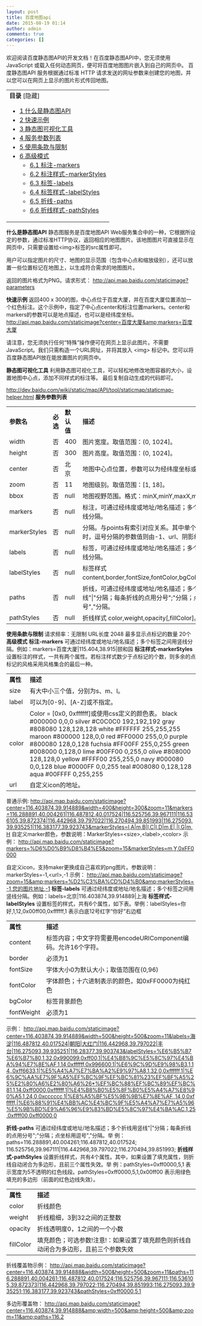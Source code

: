 ```yaml
---
layout: post
title: 百度地图api
date: 2015-08-19 01:14
author: admin
comments: true
categories: []
---
```

欢迎阅读百度静态图API的开发文档！在百度静态图API中，您无须使用 JavaScript 或载入任何动态网页，便可将百度地图图片嵌入到自己的网页中。 百度静态图API 服务根据通过标准 HTTP 请求发送的网址参数来创建您的地图，并以您可以在网页上显示的图片形式传回地图。
<table cellspacing="0" cellpadding="0">
<tbody>
<tr>
<td valign="middle"><b>目录</b>
[隐藏]
<ul>
	<li><a href="http://dev.baidu.com/wiki/map/index.php?title=%E9%9D%99%E6%80%81%E5%9B%BEAPI#.E4.BB.80.E4.B9.88.E6.98.AF.E9.9D.99.E6.80.81.E5.9B.BEAPI"><u>1 什么是静态图API</u></a></li>
	<li><a href="http://dev.baidu.com/wiki/map/index.php?title=%E9%9D%99%E6%80%81%E5%9B%BEAPI#.E5.BF.AB.E9.80.9F.E7.A4.BA.E4.BE.8B"><u>2 快速示例</u></a></li>
	<li><a href="http://dev.baidu.com/wiki/map/index.php?title=%E9%9D%99%E6%80%81%E5%9B%BEAPI#.E9.9D.99.E6.80.81.E5.9B.BE.E5.8F.AF.E8.A7.86.E5.8C.96.E5.B7.A5.E5.85.B7"><u>3 静态图可视化工具</u></a></li>
	<li><a href="http://dev.baidu.com/wiki/map/index.php?title=%E9%9D%99%E6%80%81%E5%9B%BEAPI#.E6.9C.8D.E5.8A.A1.E5.8F.82.E6.95.B0.E5.88.97.E8.A1.A8"><u>4 服务参数列表</u></a></li>
	<li><a href="http://dev.baidu.com/wiki/map/index.php?title=%E9%9D%99%E6%80%81%E5%9B%BEAPI#.E4.BD.BF.E7.94.A8.E6.9D.A1.E6.AC.BE.E4.B8.8E.E9.99.90.E5.88.B6"><u>5 使用条款与限制</u></a></li>
	<li><a href="http://dev.baidu.com/wiki/map/index.php?title=%E9%9D%99%E6%80%81%E5%9B%BEAPI#.E9.AB.98.E7.BA.A7.E6.A8.A1.E5.BC.8F"><u>6 高级模式</u></a>
<ul>
	<li><a href="http://dev.baidu.com/wiki/map/index.php?title=%E9%9D%99%E6%80%81%E5%9B%BEAPI#.E6.A0.87.E6.B3.A8-markers"><u>6.1 标注-markers</u></a></li>
	<li><a href="http://dev.baidu.com/wiki/map/index.php?title=%E9%9D%99%E6%80%81%E5%9B%BEAPI#.E6.A0.87.E6.B3.A8.E6.A0.B7.E5.BC.8F-markerStyles"><u>6.2 标注样式-markerStyles</u></a></li>
	<li><a href="http://dev.baidu.com/wiki/map/index.php?title=%E9%9D%99%E6%80%81%E5%9B%BEAPI#.E6.A0.87.E7.AD.BE-labels"><u>6.3 标签-labels</u></a></li>
	<li><a href="http://dev.baidu.com/wiki/map/index.php?title=%E9%9D%99%E6%80%81%E5%9B%BEAPI#.E6.A0.87.E7.AD.BE.E6.A0.B7.E5.BC.8F-labelStyles"><u>6.4 标签样式-labelStyles</u></a></li>
	<li><a href="http://dev.baidu.com/wiki/map/index.php?title=%E9%9D%99%E6%80%81%E5%9B%BEAPI#.E6.8A.98.E7.BA.BF-paths"><u>6.5 折线-paths</u></a></li>
	<li><a href="http://dev.baidu.com/wiki/map/index.php?title=%E9%9D%99%E6%80%81%E5%9B%BEAPI#.E6.8A.98.E7.BA.BF.E6.A0.B7.E5.BC.8F-pathStyles"><u>6.6 折线样式-pathStyles</u></a></li>
</ul>
</li>
</ul>
</td>
</tr>
</tbody>
</table>
<b>什么是静态图API</b>
静态图服务是百度地图API Web服务集合中的一种，它根据所设定的参数，通过标准HTTP协议，返回相应的地图图片。该地图图片可直接显示在网页中，只需要设置给&lt;img&gt;标签的src属性即可。

用户可以指定图片的尺寸、地图的显示范围（包含中心点和缩放级别），还可以放置一些位置标记在地图上，以生成符合需求的地图图片。

返回的图片格式为PNG。请求形式：
<a href="http://api.map.baidu.com/staticimage?parameters"><u>http://api.map.baidu.com/staticimage?parameters</u></a>

<b>快速示例</b>
返回400 x 300的图，中心点位于百度大厦，并在百度大厦位置添加一个红色标注。这个示例中，指定了中心点center和标注位置markers。center和markers的参数可以是地点描述，也可以是经纬度坐标。
<span class="Apple-converted-space">  </span><a href="http://api.map.baidu.com/staticimage?center=%E7%99%BE%E5%BA%A6%E5%A4%A7%E5%8E%A6&amp;amp;markers=%E7%99%BE%E5%BA%A6%E5%A4%A7%E5%8E%A6"><u>http://api.map.baidu.com/staticimage?center=百度大厦&amp;markers=百度大厦</u></a>


请注意，您无须执行任何“特殊”操作便可在网页上显示此图片。不需要JavaScript。我们只需构造一个URL网址，并将其放入 &lt;img&gt; 标记中。您可以将百度静态图API放在能放置图片的网页中。

<b>静态图可视化工具</b>
利用静态图可视化工具，可以轻松地修改地图容器的大小，设置地图中心点，添加不同样式的标注等。
最后复制自动生成的代码即可。

<a href="http://dev.baidu.com/wiki/static/map/API/tool/staticmap/staticmap-helper.html"><u>http://dev.baidu.com/wiki/static/map/API/tool/staticmap/staticmap-helper.html</u><u></u></a>
<b>服务参数列表</b>
<table cellspacing="0" cellpadding="0">
<tbody>
<tr>
<td valign="middle"><b>参数名</b></td>
<td valign="middle"><b>必选</b></td>
<td valign="middle"><b>默认值</b></td>
<td valign="middle"><b>描述</b></td>
</tr>
<tr>
<td valign="middle">width</td>
<td valign="middle">否</td>
<td valign="middle">400</td>
<td valign="middle">图片宽度。取值范围：(0, 1024]。</td>
</tr>
<tr>
<td valign="middle">height</td>
<td valign="middle">否</td>
<td valign="middle">300</td>
<td valign="middle">图片高度。取值范围：(0, 1024]。</td>
</tr>
<tr>
<td valign="middle">center</td>
<td valign="middle">否</td>
<td valign="middle">北京</td>
<td valign="middle">地图中心点位置，参数可以为经纬度坐标或名称。</td>
</tr>
<tr>
<td valign="middle">zoom</td>
<td valign="middle">否</td>
<td valign="middle">11</td>
<td valign="middle">地图级别。取值范围：[1, 18]。</td>
</tr>
<tr>
<td valign="middle">bbox</td>
<td valign="middle">否</td>
<td valign="middle">null</td>
<td valign="middle">地图视野范围。格式：minX,minY,maxX,maxY。</td>
</tr>
<tr>
<td valign="middle">markers</td>
<td valign="middle">否</td>
<td valign="middle">null</td>
<td valign="middle">标注，可通过经纬度或地址/地名描述；多个标注之间用竖线分隔。</td>
</tr>
<tr>
<td valign="middle">markerStyles</td>
<td valign="middle">否</td>
<td valign="middle">null</td>
<td valign="middle">分隔。与points有索引对应关系。其中单个值是自定义风格时，逗号分隔的参数值则由-1、url、阴影组成。</td>
</tr>
<tr>
<td valign="middle">labels</td>
<td valign="middle">否</td>
<td valign="middle">null</td>
<td valign="middle">标签，可通过经纬度或地址/地名描述；多个标签之间用竖线分隔。</td>
</tr>
<tr>
<td valign="middle">labelStyles</td>
<td valign="middle">否</td>
<td valign="middle">null</td>
<td valign="middle">标签样式 content,border,fontSize,fontColor,bgColor,fontWeight。</td>
</tr>
<tr>
<td valign="middle">paths</td>
<td valign="middle">否</td>
<td valign="middle">null</td>
<td valign="middle">折线，可通过经纬度或地址/地名描述；多个折线用竖线"|"分隔；每条折线的点用分号";"分隔；点坐标用逗号","分隔。</td>
</tr>
<tr>
<td valign="middle">pathStyles</td>
<td valign="middle">否</td>
<td valign="middle">null</td>
<td valign="middle">折线样式 color,weight,opacity[,fillColor]。</td>
</tr>
</tbody>
</table>
<b>使用条款与限制</b>
请求频率：无限制
URL长度 2048
最多显示点标记的数量 20个
<b>高级模式</b>
<b>标注-markers</b>
可通过经纬度或地址/地名描述；多个标签之间用竖线分隔。例如：markers=百度大厦|115.404,38.915|颐和园
<b>标注样式-markerStyles</b>
设置标注的样式，一共有两个属性。若标注样式数少于点标记的个数，则多余的点标记的风格采用风格集合的最后一种。
<table cellspacing="0" cellpadding="0">
<tbody>
<tr>
<td valign="middle"><b>属性</b></td>
<td valign="middle"><b>描述</b></td>
</tr>
<tr>
<td valign="middle">size</td>
<td valign="middle">有大中小三个值，分别为s、m、l。</td>
</tr>
<tr>
<td valign="middle">label</td>
<td valign="middle">可以为[0-9]、[A-Z]或不指定。</td>
</tr>
<tr>
<td valign="middle">color</td>
<td valign="middle">Color = [0x0, 0xffffff]或使用css定义的颜色表。
black #000000 0,0,0
silver #C0C0C0 192,192,192
gray #808080 128,128,128
white #FFFFFF 255,255,255
maroon #800000 128,0,0
red #FF0000 255,0,0
purple #800080 128,0,128
fuchsia #FF00FF 255,0,255
green #008000 0,128,0
lime #00FF00 0,255,0
olive #808000 128,128,0
yellow #FFFF00 255,255,0
navy #000080 0,0,128
blue #0000FF 0,0,255
teal #008080 0,128,128
aqua #00FFFF 0,255,255</td>
</tr>
<tr>
<td valign="middle">url</td>
<td valign="middle">自定义icon的地址。</td>
</tr>
</tbody>
</table>
普通示例:
<a href="http://api.map.baidu.com/staticimage?center=116.403874,39.914889&amp;amp;width=400&amp;amp;height=300&amp;amp;zoom=11&amp;amp;markers=116.288891,40.004261%7C116.487812,40.017524%7C116.525756,39.967111%7C116.536105,39.872374%7C116.442968,39.797022%7C116.270494,39.851993%7C116.275093,39.935251%7C116.383177,39.923743&amp;amp;markerStyles=l,A%7Cm,B%7Cl,C%7Cl,D%7Cm,E%7C,%7Cl,G%7Cm,H"><u>http://api.map.baidu.com/staticimage?center=116.403874,39.914889&amp;width=400&amp;height=300&amp;zoom=11&amp;markers=116.288891,40.004261|116.487812,40.017524|116.525756,39.967111|116.536105,39.872374|116.442968,39.797022|116.270494,39.851993|116.275093,39.935251|116.383177,39.923743&amp;markerStyles=l,A|m,B|l,C|l,D|m,E|,|l,G|m,H</u></a>
自定义marker颜色，参数说明：MarkerStyles=&lt;size&gt;,&lt;label&gt;,&lt;color&gt;
示例：
<a href="http://api.map.baidu.com/staticimage?markers=%D6%D0%B9%D8%B4%E5&amp;amp;zoom=15&amp;amp;markerStyles=m,Y,0xFF0000"><u>http://api.map.baidu.com/staticimage?markers=%D6%D0%B9%D8%B4%E5&amp;zoom=15&amp;markerStyles=m,Y,0xFF0000</u></a>

自定义icon，支持maker更换成自己喜欢的png图片。参数说明：markerStyles=-1,&lt;url&gt;,-1
示例：
<a href="http://api.map.baidu.com/staticimage?zoom=15&amp;amp;markers=%D2%C3%BA%CD%D4%B0&amp;amp;markerStyles=-1,%E6%82%A8%E7%9A%84%E5%9B%BE%E7%89%87%E5%9C%B0%E5%9D%80,-1"><u>http://api.map.baidu.com/staticimage?zoom=15&amp;markers=%D2%C3%BA%CD%D4%B0&amp;markerStyles=-1,您的图片地址,-1</u></a>
<b>标签-labels</b>
可通过经纬度或地址/地名描述；多个标签之间用竖线分隔。例如：labels=北京|116.403874,39.914889|上海
<b>标签样式-labelStyles</b>
设置标签的样式，共有6个属性，如下表。举例：labelStyles=你好,1,12,0x00ff00,0xffffff,1 表示白底12号红字“你好”右边框
<table cellspacing="0" cellpadding="0">
<tbody>
<tr>
<td valign="middle"><b>属性</b></td>
<td valign="middle"><b>描述</b></td>
</tr>
<tr>
<td valign="middle">content</td>
<td valign="middle">标签内容；中文字符需要用encodeURIComponent编码。允许16个字符。</td>
</tr>
<tr>
<td valign="middle">border</td>
<td valign="middle">必须为1</td>
</tr>
<tr>
<td valign="middle">fontSize</td>
<td valign="middle">字体大小0为默认大小；取值范围在(0,96)</td>
</tr>
<tr>
<td valign="middle">fontColor</td>
<td valign="middle">字体颜色；十六进制表示的颜色，如0xFF0000为纯红色</td>
</tr>
<tr>
<td valign="middle">bgColor</td>
<td valign="middle">标签背景颜色</td>
</tr>
<tr>
<td valign="middle">fontWeight</td>
<td valign="middle">必须为1</td>
</tr>
</tbody>
</table>
示例：
<a href="http://api.map.baidu.com/staticimage?center=116.403874,39.914889&amp;amp;width=500&amp;amp;height=500&amp;amp;zoom=11&amp;amp;labels=%E6%B5%B7%E6%B7%80%7C116.487812,40.017524%7C%E6%9C%9D%E9%98%B3%7C%E5%A4%A7%E7%BA%A2%E9%97%A8%7C116.442968,39.797022%7C%E4%B8%B0%E5%8F%B0%7C116.275093,39.935251%7C116.28377,39.903743&amp;amp;labelStyles=%E6%B5%B7%E6%B7%80,1,32,0x990099,0xff00,1%7C%E4%B8%9C%E5%8C%97%E4%BA%94%E7%8E%AF,1,14,0xffffff,0x996600,1%7C%E6%9C%9D%E9%98%B3,1,14,,0xff6633,1%7C%E5%A4%A7%E7%BA%A2%E9%97%A8,1,32,0,0xffffff,1%7C%E6%9C%AA%E7%9F%A5%EF%BC%9F%EF%BC%81%23%EF%BF%A5%25%E2%80%A6%E2%80%A6%26*%EF%BC%88%EF%BC%89%EF%BC%81,1,14,0xff0000,0xffffff,1%7C%E4%B8%B0%E5%8F%B0%E5%A4%A7%E8%90%A5,1,24,0,0xcccccc,1%7C%E8%A5%BF%E5%9B%9B%E7%8E%AF,,14,0,0xffffff,%7C%E6%88%91%E4%BB%AC%E4%BC%9F%E5%A4%A7%E7%A5%96%E5%9B%BD%E9%A6%96%E9%83%BD%E5%8C%97%E4%BA%AC,1,25,0xffff00,0xff0000,0"><u>http://api.map.baidu.com/staticimage?center=116.403874,39.914889&amp;width=500&amp;height=500&amp;zoom=11&amp;labels=海淀|116.487812,40.017524|朝阳|大红门|116.442968,39.797022|丰台|116.275093,39.935251|116.28377,39.903743&amp;labelStyles=%E6%B5%B7%E6%B7%80,1,32,0x990099,0xff00,1|%E4%B8%9C%E5%8C%97%E4%BA%94%E7%8E%AF,1,14,0xffffff,0x996600,1|%E6%9C%9D%E9%98%B3,1,14,,0xff6633,1|%E5%A4%A7%E7%BA%A2%E9%97%A8,1,32,0,0xffffff,1|%E6%9C%AA%E7%9F%A5%EF%BC%9F%EF%BC%81%23%EF%BF%A5%25%E2%80%A6%E2%80%A6%26*%EF%BC%88%EF%BC%89%EF%BC%81,1,14,0xff0000,0xffffff,1|%E4%B8%B0%E5%8F%B0%E5%A4%A7%E8%90%A5,1,24,0,0xcccccc,1|%E8%A5%BF%E5%9B%9B%E7%8E%AF,,14,0,0xffffff,|%E6%88%91%E4%BB%AC%E4%BC%9F%E5%A4%A7%E7%A5%96%E5%9B%BD%E9%A6%96%E9%83%BD%E5%8C%97%E4%BA%AC,1,25,0xffff00,0xff0000,0</u></a>

<b>折线-paths</b>
可通过经纬度或地址/地名描述；多个折线用竖线"|"分隔；每条折线的点用分号";"分隔；点坐标用逗号","分隔。举 例：paths=116.288891,40.004261;116.487812,40.017524; 116.525756,39.967111|116.442968,39.797022;116.270494,39.851993;
<b>折线样式-pathStyles</b>
设置折线样式，共有4个属性。其中，如果设置了填充属性，则折线自动闭合为多边形，且前三个属性失效。举 例：pathStyles=0xff0000,5,1 表示宽度为5不透明的红色线段。pathStyles=0xff0000,5,1,0x00ff00 表示用绿色填充的多边形（前面的红色边线失效）。
<table cellspacing="0" cellpadding="0">
<tbody>
<tr>
<td valign="middle"><b>属性</b></td>
<td valign="middle"><b>描述</b></td>
</tr>
<tr>
<td valign="middle">color</td>
<td valign="middle">折线颜色</td>
</tr>
<tr>
<td valign="middle">weight</td>
<td valign="middle">折线粗细，3到32之间的正整数</td>
</tr>
<tr>
<td valign="middle">opacity</td>
<td valign="middle">折线透明度0，1之间的一个小数</td>
</tr>
<tr>
<td valign="middle">fillColor</td>
<td valign="middle">填充颜色；可选参数!注意!：如果设置了填充颜色则折线自动闭合为多边形，且前三个参数失效</td>
</tr>
</tbody>
</table>
折线覆盖物示例：
<a href="http://api.map.baidu.com/staticimage?center=116.403874,39.914888&amp;amp;width=500&amp;amp;height=500&amp;amp;zoom=11&amp;amp;paths=116.288891,40.004261;116.487812,40.017524;116.525756,39.967111;116.536105,39.872373%7C116.442968,39.797022;116.270494,39.851993;116.275093,39.935251;116.383177,39.923743&amp;amp;pathStyles=0xff0000,5,1"><u>http://api.map.baidu.com/staticimage?center=116.403874,39.914888&amp;width=500&amp;height=500&amp;zoom=11&amp;paths=116.288891,40.004261;116.487812,40.017524;116.525756,39.967111;116.536105,39.872373|116.442968,39.797022;116.270494,39.851993;116.275093,39.935251;116.383177,39.923743&amp;pathStyles=0xff0000,5,1</u></a>

多边形覆盖物：
<a href="http://api.map.baidu.com/staticimage?center=116.403874,39.914888&amp;amp;width=500&amp;amp;height=500&amp;amp;zoom=11&amp;amp;paths=116.288891,40.004261;116.487812,40.017524;116.525756,39.967111;116.536105,39.872373%7C116.442968,39.797022;116.270494,39.851993;116.275093,39.935251;116.383177,39.923743&amp;amp;pathStyles=0xff0000,5,0.9,0xffffff"><u>http://api.map.baidu.com/staticimage?center=116.403874,39.914888&amp;width=500&amp;height=500&amp;zoom=11&amp;paths=116.2</u></a>
